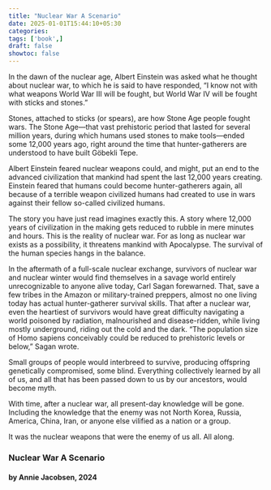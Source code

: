 ```yaml
---
title: "Nuclear War A Scenario"
date: 2025-01-01T15:44:10+05:30
categories:
tags: ['book',]
draft: false
showtoc: false
---
```


In the dawn of the nuclear age, Albert Einstein was asked what he thought about nuclear war, to which he is said to have responded, “I know not with what weapons World War III will be fought, but World War IV will be fought with sticks and stones.”

Stones, attached to sticks (or spears), are how Stone Age people fought wars. The Stone Age—that vast prehistoric period that lasted for several million years, during which humans used stones to make tools—ended some 12,000 years ago, right around the time that hunter-gatherers are understood to have built Göbekli Tepe.

Albert Einstein feared nuclear weapons could, and might, put an end to the advanced civilization that mankind had spent the last 12,000 years creating. Einstein feared that humans could become hunter-gatherers again, all because of a terrible weapon civilized humans had created to use in wars against their fellow so-called civilized humans.

The story you have just read imagines exactly this. A story where 12,000 years of civilization in the making gets reduced to rubble in mere minutes and hours. This is the reality of nuclear war. For as long as nuclear war exists as a possibility, it threatens mankind with Apocalypse. The survival of the human species hangs in the balance.

In the aftermath of a full-scale nuclear exchange, survivors of nuclear war and nuclear winter would find themselves in a savage world entirely unrecognizable to anyone alive today, Carl Sagan forewarned. That, save a few tribes in the Amazon or military-trained preppers, almost no one living today has actual hunter-gatherer survival skills. That after a nuclear war, even the heartiest of survivors would have great difficulty navigating a world poisoned by radiation, malnourished and disease-ridden, while living mostly underground, riding out the cold and the dark. “The population size of Homo sapiens conceivably could be reduced to prehistoric levels or below,” Sagan wrote.

Small groups of people would interbreed to survive, producing offspring genetically compromised, some blind. Everything collectively learned by all of us, and all that has been passed down to us by our ancestors, would become myth.

With time, after a nuclear war, all present-day knowledge will be gone. Including the knowledge that the enemy was not North Korea, Russia, America, China, Iran, or anyone else vilified as a nation or a group.

It was the nuclear weapons that were the enemy of us all. All along.

### Nuclear War A Scenario
#### by Annie Jacobsen, 2024
